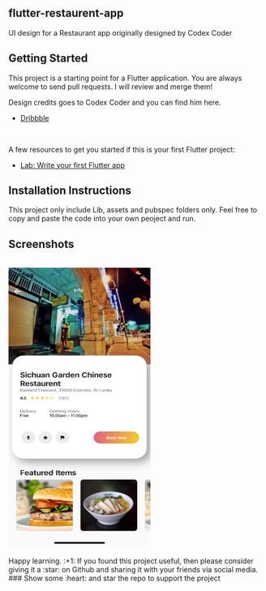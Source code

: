 ## flutter-restaurent-app
UI design for a Restaurant app originally designed by Codex Coder

## Getting Started

This project is a starting point for a Flutter application. You are always welcome to send pull requests. I will review and merge them! 

Design credits goes to Codex Coder and you can find him here.

- [Dribbble](https://dribbble.com/uidesignstudio)
<br>

A few resources to get you started if this is your first Flutter project:

- [Lab: Write your first Flutter app](https://flutter.io/docs/get-started/codelab)


## Installation Instructions

This project only include Lib, assets and pubspec folders only. Feel free to copy and paste the code into your own peoject and run.


## Screenshots

<br>
<img src="https://github.com/Suvink/flutter-restaurent-app/blob/master/screenshots/screenshot.png" width="280" height="550">

<br>
<br>
Happy learning. :+1:
If you found this project useful, then please consider giving it a :star: on Github and sharing it with your friends via social media. <br>
### Show some :heart: and star the repo to support the project
